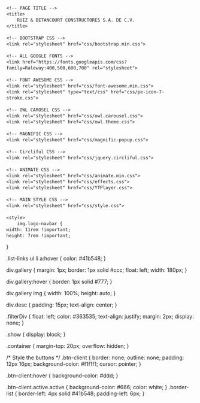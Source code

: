 <!DOCTYPE html>
<html lang="en">

<head>
    <!-- META -->
    <meta charset="utf-8">
    <meta http-equiv="X-UA-Compatible" content="IE=edge">
    <meta name="viewport" content="width=device-width, initial-scale=1">

    <!-- PAGE TITLE -->
    <title>
        RUIZ & BETANCOURT CONSTRUCTORES S.A. DE C.V.
    </title>

    <!-- BOOTSTRAP CSS -->
    <link rel="stylesheet" href="css/bootstrap.min.css">

    <!-- ALL GOOGLE FONTS -->
    <link href="https://fonts.googleapis.com/css?family=Raleway:400,500,600,700" rel="stylesheet">

    <!-- FONT AWESOME CSS -->
    <link rel="stylesheet" href="css/font-awesome.min.css">
    <link rel="stylesheet" type="text/css" href="css/pe-icon-7-stroke.css">

    <!-- OWL CAROSEL CSS -->
    <link rel="stylesheet" href="css/owl.carousel.css">
    <link rel="stylesheet" href="css/owl.theme.css">

    <!-- MAGNIFIC CSS -->
    <link rel="stylesheet" href="css/magnific-popup.css">

    <!-- Circliful CSS -->
    <link rel="stylesheet" href="css/jquery.circliful.css">

    <!-- ANIMATE CSS -->
    <link rel="stylesheet" href="css/animate.min.css">
    <link rel="stylesheet" href="css/effects.css">
    <link rel="stylesheet" href="css/YTPlayer.css">

    <!-- MAIN STYLE CSS -->
    <link rel="stylesheet" href="css/style.css">

    <style>
        img.logo-navbar {
	width: 11rem !important;
	height: 7rem !important;
}

.list-links ul li a:hover {
	color: #41b548;
}

div.gallery {
	margin: 1px;
	border: 1px solid #ccc;
	float: left;
	width: 180px;
}

div.gallery:hover {
	border: 1px solid #777;
}

div.gallery img {
	width: 100%;
	height: auto;
}

div.desc {
	padding: 15px;
	text-align: center;
}

.filterDiv {
	float: left;
	color: #363535;
	text-align: justify;
	margin: 2px;
	display: none;
}

.show {
	display: block;
}

.container {
	margin-top: 20px;
	overflow: hidden;
}

/* Style the buttons */
.btn-client {
	border: none;
	outline: none;
	padding: 12px 16px;
	background-color: #f1f1f1;
	cursor: pointer;
}

.btn-client:hover {
	background-color: #ddd;
}

.btn-client.active.active {
	background-color: #666;
	color: white;
}
.border-list {
  border-left: 4px solid #41b548;
  padding-left: 6px;
}
</style>
    <!-- HTML5 shim and Respond.js IE8 support of HTML5 elements and media queries -->
    <!-- WARNING: Respond.js doesn't work if you view the page via file:// -->
    <!--[if lt IE 9]>
    		  <script src="https://oss.maxcdn.com/html5shiv/3.7.2/html5shiv.min.js"></script>
    		  <script src="https://oss.maxcdn.com/respond/1.4.2/respond.min.js"></script>
        <![endif]-->
    <style>

    </style>
</head>

<body>

    <!-- START PRELOADER -->
    <div class="preloader">
        <div class="status">
            <div class="status-mes"></div>
        </div>
    </div>
    <!--  END PRELOADER -->

    <!-- START HOMEPAGE  -->
    <header id="home" class="home-area">
        <div class="header-top-area">
            <nav class="navbar navbar-expand-lg navbar-dark bg-dark static-top">
                <div class="container">
                    <div class="row">
                        <!-- <div class=".col-xs-6 col-md-2 col-ms-1"> -->
                        <div class="col-md-3 col-sm-12">
                            <!-- START LOGO -->
                            <!-- <a href="index.html">
                                <img class="logo-navbar" src="images/logos/empresa2.png" alt="Ruiz&Betancourt">
                            </a> -->
                            <div class="logo">
                                <a href="index.html"><span>R&</span>BCO</a>
                            </div>
                            <!-- END LOGO -->
                        </div>
                        <div class="col-md-9 col-sm-12">
                            <!-- START MENU   -->
                            <div class="mainmenu">
                                <div class="navbar navbar-nobg">
                                    <div class="navbar-header">
                                        <button type="button" class="navbar-toggle" data-toggle="collapse" data-target=".navbar-collapse">
                                            <span class="sr-only">Toggle navigation</span>
                                            <span class="icon-bar"></span>
                                            <span class="icon-bar"></span>
                                            <span class="icon-bar"></span>
                                        </button>
                                    </div>
                                    <div class="navbar-collapse collapse">
                                        <ul class="nav navbar-nav navbar-right">
                                            <li class="active"><a class="smoth-scroll" href="#home">Inicio <div class="ripple-wrapper"></div></a>
                                            </li>
                                            <li><a class="smoth-scroll" href="#about">Historia</a>
                                            </li>
                                            <li><a class="smoth-scroll" href="#skills">Normativas</a>
                                            </li>
                                            <li><a class="smoth-scroll" href="#resume">Instituciones</a>
                                            </li>
                                            <li><a class="smoth-scroll" href="#service">Servicios</a>
                                            </li>
                                            <li><a class="smoth-scroll" href="#work">Proyectos</a>
                                            </li>
                                            <li><a class="smoth-scroll" href="#blog">Clientes</a>
                                            </li>
                                            <li><a class="smoth-scroll" href="#contact">Contactanos</a>
                                            </li>
                                        </ul>
                                    </div>
                                </div>
                            </div>
                            <!-- END MENU   -->
                        </div>
                    </div>
                    <!--end row-->
                </div>
            </nav>
            <!--end container-->
        </div>
        <div class="home-image-area" data-stellar-background-ratio="0.6">
            <div class="bg-overlay"></div>
            <div class="display-table">
                <div class="display-table-cell">
                    <div class="container">
                        <div class="row">
                            <div class="col-md-12 col-xs-12">
                                <div class="header-text text-center">
                                    <h2 style="color:antiquewhite; font-size: 4vw; ">RUIZ & BETANCOURT CONSTRUCTORES
                                        S.A.
                                        DE C.V.</h2>
                                    <p>SOLUCIONES INTEGRALES A SUS PROYECTOS.</p>
                                    <div class="social-links header-links">
                                        <ul>
                                            <li><a href=""><i class="fa fa-facebook"></i></a></li>
                                            <li><a href=""><i class="fa fa-instagram"></i></a></li>
                                            <li><a href=""><i class="fa fa-google"></i></a></li>
                                            <li><a href=""><i class="fa fa-whatsapp"></i></a></li>
                                        </ul>
                                    </div>
                                    <a class="btn btn-custom smoth-scroll" href="#contact">Contactanos</a>
                                </div>
                            </div>
                        </div>
                        <!--end row-->
                    </div>
                    <!--end container-->
                </div>
            </div>
        </div>
    </header>
    <!--  END HOMEPAGE -->


    <!-- START ABOUT -->
    <section id="about" class="section">
        <div class="container">
            <div class="row">
                <div class="col-sm-12">
                    <div class="section-title-1">
                        <h2 class="text-center">ACERCA DE NOSOTROS</h2>
                        <div class="title-border"></div>
                    </div>
                </div>
            </div><!-- End row -->

            <div class="row">
                <div class="col-md-8 col-sm-6 col-xs-12">
                    <div ALIGN="justify" class=" introduce">
                        <h2 class="title">Nuestra historia</h2>

                        <p>Somos RUIZ & BETANCOURT CONSTRUCTORES S.A. DE C.V. , Una empresa multi-operaciones, dedicada
                            a la integración de soluciones de ingeniería en las áreas eléctrica, mecánica y obras
                            civiles.</p>

                        <p>Fundada en la ciudad de San Pedro Sula en el año 2010, como una empresa de soluciones
                            integrales a las necesidades del mercado, destacando desde sus inicios en calidad y
                            servicio de sistemas electromecánicos, energía renovables, obras arquitectónicas y civiles,
                            industriales, comerciales, residenciales y otros.
                        </p>

                        <p>En R&BCO, disfrutamos de lo que hacemos, día a día nuestro equipo de trabajo entrega sus
                            competencias en cada uno de los proyectos, con los mas altos estándares de seguridad
                            ocupacional, regidos bajo nuestra filosofía empresarial “ecológicamente amigables” y la
                            integración de la “Agenda 2030 para el Desarrollo Sostenible”.
                        </p>
                    </div>
                    <div class="presonal-inform list-links">
                        <p><b>Segmento de mercado</b></p>
                        <div class="row"></div>
                        <ul>
                            <li style="margin-bottom: 5px;" data-toggle="modal" data-target="#GestionER"><a href="#about">1.
                                    Gestión de proyectos de Energía
                                    Renovable.</a></li>
                            <li style="margin-bottom: 5px;" data-toggle="modal" data-target="#Industry"><a href="#about">2.
                                    Industria.</a></li>
                            <li style="margin-bottom: 5px;" data-toggle="modal" data-target="#Business"><a href="#about">3.
                                    Comercio.</a></li>
                            <li style="margin-bottom: 5px;" data-toggle="modal" data-target="#Residence"><a href="#about">4.
                                    Residencia</a></li>
                        </ul>
                    </div>
                </div>
                <br>
                <br>
                <br>
                <div class="col-md-4 col-sm-6 col-xs-12">
                    <!-- <div class="about-img"> -->
                    <img src="images/frontend.jpg" class="img-responsive img-thumbnail" alt="About-us" title="Integramos soluciones de ingeniería en las áreas eléctrica, mecánica y obras civiles">
                    <!-- </div> -->
                    <br>
                    <br>
                    <img src="images/ods2.png" class="img-responsive img-thumbnail" alt="ODS" title="Agenda 2030 para el Desarrollo Sostenible">
                </div>
            </div>
            <!--end row-->

        </div>

        <!--end container-->
    </section>
    <!--  END ABOUT-->


    <!-- START SKILL -->
    <section id="skills" class="section bg-dark">
        <div class="container">

            <!-- Skills -->
            <div class="row text-center">
                <div class="col-sm-6">
                    <div class="section-title">
                        <h3>Mision</h3>
                        <div class="title-border" style="margin-bottom: 10px;">
                        </div>
                    </div>
                    <div class="single-service">
                        <p> Realizar de manera sostenible con el medio ambiente, multi-operaciones de ingeniería,
                            integrando tecnología de punta en el desarrollo de nuestros proyectos, creando alianzas de
                            mutuo beneficio con nuestros asociados, para el desarrollo y fortalecimiento de nuestros
                            colaboradores, clientes, y comunidades.
                        </p>
                    </div>
                </div>
                <div class="col-sm-6">
                    <div class="section-title title-white">
                        <h3>Vision</h3>
                        <div class="title-border" style="margin-bottom: 10px;"> </div>
                    </div>
                    <div class="single-service">
                        <p>Ser la empresa puntera en ingeniería de la construcción de obras civiles, electromecánicas y
                            energías renovables, altamente reconocida a nivel nacional e internacional por su
                            compromiso, capacidad, calidad y respaldo, dejando una huella positiva en nuestro entorno.
                        </p>
                    </div>
                </div>
            </div><!-- end row -->
        </div> <!-- end container -->
    </section>
    <!--  end Skill -->

    <!-- START RESUME -->
    <section class="resume" id="resume">
        <div class="container resume-area">
            <div class="row">
                <div class="col-md-12 col-xs-12">
                    <div class="section-title-1">
                        <h2 class="text-center">INSTITUCIONES A LAS QUE PERTENECEMOS</h2>
                        <div class="title-border"></div>
                    </div>
                </div>
            </div>

            <div class="container">
                <!-- Right Services -->
                <div class="row">
                    <div class="col-sm-3">
                        <div class="text-center">
                            <img src="images/colegios/cimeqh2.jpg" class="img-thumbnail" alt="CIMEQH">
                            <h4>Colegio de Ingenieros Mecánicos, Eléctricos y Químicos de Honduras</h4>
                        </div>
                    </div>
                    <!-- Left Services -->
                    <div class="col-sm-3">
                        <div class="text-center">
                            <img src="images/colegios/CICH.png" class="img-thumbnail" alt="CICH">
                            <h4>Colegio de Ingenieros Civiles de Honduras</h4>
                            <p></p>
                        </div>
                    </div>

                    <!-- Right Services -->
                    <div class="col-sm-3">
                        <div class="text-center">
                            <img src="images/colegios/CAH2.jpg" class="img-thumbnail" alt="CAH">
                            <h4>Colegio de Arquitectos de Honduras</h4>
                            <p></p>
                        </div>
                    </div>
                    <div class="col-sm-3">
                        <div class="text-center">
                            <img src="images/colegios/CCIC.jpg" class="img-thumbnail" alt="CCIC">
                            <h4>Cámara de Comercio e Industrias de Cortés</h4>
                            <p></p>
                        </div>
                    </div>
                </div>
                <br>
                <div class="row">
                    <div class="col-sm-4">
                        <div class="text-center">
                            <img src="images/colegios/IEEE2.png" class="img-thumbnail" alt="Ieee">
                            <h4>Institute of Electrical and Electronics Engineers</h4>
                        </div>
                    </div>
                    <div class="col-sm-4">
                        <div class="text-center">
                            <img src="images/colegios/OMCAE.jpg" class="img-thumbnail" alt="OMCAE">
                            <h4>Oficina Normativa de Contratación y Adquisiciones del Estado de Honduras</h4>
                        </div>
                    </div>
                    <div class="col-sm-4">
                        <div class="text-center">
                            <img src="images/colegios/SIECA2.jpg" class="img-thumbnail" alt="SIECA">
                            <h4>Sistema de Integración Económica para Centroamérica</h4>
                        </div>
                    </div>
                </div>

            </div>
        </div>
        <!--end container-->
    </section>
    <!-- END RESUME -->

    <!-- START SERVICES  -->
    <section id="service" class="section bg-dark">
        <div class="container">
            <div class="row">
                <div class="col-sm-12">
                    <div class="section-title">
                        <h3>NUESTROS SERVICIOS</h3>
                        <div class="title-border"></div>
                    </div>
                </div>
            </div>
            <!--end row-->
            <div class="row">
                <!-- START SINGLE SERVICE DESIGN AREA -->
                <div class="col-md-4 col-sm-6">
                    <div class="single-service">
                        <p><span class="fa fa-bolt service-icon"></span></p>
                        <h2 class="text-uppercase">eléctrico</h2>
                        <p style="text-align:justify;">Se proporciona un servicio integral para el
                            desarrollo de
                            iniciativas industriales y de infraestructura. Ingeniería Eléctrica Conceptual, Básica y de
                            detalles.
                            <a data-toggle="modal" data-target="#electicalModal" style="color:#41b548">
                                Leer mas..
                            </a>
                    </div>
                </div>
                <div class="col-md-4 col-sm-6">
                    <div class="single-service">
                        <p><span class="fa fa-cogs service-icon"></span></p>
                        <h2 class="text-uppercase">Mecánicos</h2>
                        <p style="text-align:justify;"> Estamos comprometidos con el desarrollo sostenible de diversos
                            proyectos de
                            electromecanica, sistemas neumáticos y de vapor, que proporcionen un mejor estándar de vida
                            al usuario.
                            <a data-toggle="modal" data-target="#mecanicModal" style="color:#41b548">
                                Leer mas..
                            </a></p>
                    </div>
                </div>

                <div class="col-md-4 col-sm-6">
                    <div class="single-service">
                        <p><span class="fa fa-university service-icon"></span></p>
                        <h2 class="text-uppercase">Obras civiles y arquitectura</h2>
                        <p style="text-align:justify;">Nuestros profesionales están capacitados para realizar un
                            trabajo de alto nivel de calidad,
                            realizando obras de un modo eficiente y seguro para nuestro personal y las instalaciones de
                            nuestros clientes.
                            <a data-toggle="modal" data-target="#buildModal" style="color:#41b548">
                                Leer mas..
                            </a></p>
                    </div>
                </div>
            </div>
            <!--end row-->
        </div>
        <!--end container-->
    </section>
    <!--  END SERVICES -->


    <!-- START Portfolios -->
    <section id="work" class="section">
        <div class="container">
            <div class="row">
                <div class="col-md-12 col-xs-12">
                    <div class="section-title-1">
                        <h2 class="text-center">PORTAFOLIO</h2>
                        <div class="title-border"></div>
                    </div>
                </div>
            </div>
            <!--end row-->
            <div class="row">
                <div class="col-xs-12">
                    <div class="lrs-divider-3"></div>
                    <ul class="list-unstyled list-inline lrs-list-protfolio" id="filter">
                        <li class="active fil-cat" data-rel="all">Todos</li>
                        <li class="fil-cat" data-rel="electrical">Eléctrico</li>
                        <li class="fil-cat" data-rel="mecanic">Mecánica</li>
                        <li class="fil-cat" data-rel="build">Obras civiles</li>
                    </ul>
                </div>
                <div class="col-md-12 col-xs-12">
                    <div class="lrs-projects">
                        <div class="lrs-project scale-anm electrical all" data-toggle="modal" data-target="#TAHSA"
                            onclick="filterSelection('electrical_tahsa')">
                            <div class="lrs-project-image">
                                <img src="images/port/1.jpg" class="img-responsive" alt="Resume / CV" />
                                <div class="lrs-project-content">
                                    <h6 class="lrs-project-title"> Sistema eléctrico, Obras civiles y Mecanica</h6>
                                    <p class="lrs-project-client"><b>TAHSA</b></p>
                                </div>
                            </div>
                        </div>
                        <div class="lrs-project scale-anm mecanic all" data-toggle="modal" data-target="#BANRURAL">
                            <div class="lrs-project-image">
                                <img src="images/port/2.jpg" class="img-responsive" alt="Resume / CV" />
                                <div class="lrs-project-content">
                                    <h6 class="lrs-project-title">Diseño y construcción del sistema eléctrico, alarma y
                                        datos</h6>
                                    <p class="lrs-project-client"><b>BANRURAL</b></p>
                                </div>
                            </div>
                        </div>
                        <div class="lrs-project scale-anm  all" data-toggle="modal" data-target="#CIGRAH">
                            <div class="lrs-project-image">
                                <img src="images/port/2.jpg" class="img-responsive" alt="Resume / CV" />
                                <div class="lrs-project-content">
                                    <h6 class="lrs-project-title">Diseño y construcción de: obra civil, estructuras
                                        metálicas, sistema eléctrico, sistema de vigilancia, etc.</h6>
                                    <p class="lrs-project-client"><b>CIGRAH / MERCON</b></p>
                                </div>
                            </div>
                        </div>
                        <div class="lrs-project scale-anm build all" data-toggle="modal" data-target="#PLYCEM">
                            <div class="lrs-project-image">
                                <img src="images/port/2.jpg" class="img-responsive" alt="Resume / CV" />
                                <div class="lrs-project-content">
                                    <h6 class="lrs-project-title">Mantenimiento e instalacion de sistemas electricos</h6>
                                    <p class="lrs-project-client"><b>PLYCEM CONSTRUSISTEMAS HONDURAS</b></p>
                                </div>
                            </div>
                        </div>
                        <div class="lrs-project scale-anm mecanic all" data-toggle="modal" data-target="#PETROLEOSHN">
                            <div class="lrs-project-image">
                                <img src="images/port/2.jpg" class="img-responsive" alt="Resume / CV" />
                                <div class="lrs-project-content">
                                    <h6 class="lrs-project-title"> Diseño y construcción de nuevo sistema eléctrico de
                                        estación de servicio</h6>
                                    <p class="lrs-project-client"><b>PETROLEOS AMERICANOS DE HONDURAS</b></p>
                                </div>
                            </div>
                        </div>

                        <div class="lrs-project scale-anm web wordpress all" data-toggle="modal" data-target="#ITALIAN">
                            <div class="lrs-project-image">
                                <img src="images/port/2.jpg" class="img-responsive" alt="Resume / CV" />
                                <div class="lrs-project-content">
                                    <h6 class="lrs-project-title">Diseño y construcción de controles automatizados para
                                        sistema eléctrico de represa hidroeléctrica, etc</h6>
                                    <p class="lrs-project-client"><b>ITALIAN INDUSTRIAL AGENCY</b></p>
                                </div>
                            </div>
                        </div>

                        <div class="lrs-project scale-anm web html all" data-toggle="modal" data-target="#DINANT">
                            <div class="lrs-project-image">
                                <img src="images/port/2.jpg" class="img-responsive" alt="Resume / CV" />
                                <div class="lrs-project-content">
                                    <h6 class="lrs-project-title">Diseño y construcción de sistemas electricos y obras
                                        civilesx</h6>
                                    <p class="lrs-project-client"><b>CORPORACION DINANT</b></p>
                                </div>
                            </div>
                        </div>

                        <div class="lrs-project scale-anm web wordpress all" data-toggle="modal" data-target="#LINDAMAR">
                            <div class="lrs-project-image">
                                <img src="images/port/2.jpg" class="img-responsive" alt="Resume / CV" />
                                <div class="lrs-project-content">
                                    <h6 class="lrs-project-title">diseño primario de alimentación, sistema de
                                        iluminación, tomacorrientes.</h6>
                                    <p class="lrs-project-client"><b>LINDAMAR</b></p>
                                </div>
                            </div>
                        </div>
                    </div>
                </div>
            </div>
            <!--end row-->
        </div>
        <!--end container-->
    </section>
    <!--  END Portfolios -->


    <!-- START Clients -->
    <section id="Clients" class="section bg-dark">
        <div class="container">
            <div class="row">
                <div class="col-sm-12">
                    <div class="section-title">
                        <h2 class="text-uppercase" style="color:white">Referencias</h2>
                        <div class="title-border"></div>
                    </div>
                </div>
            </div>
            <!--end row-->
            <div class="row">
                <div class="col-md-8 col-md-offset-2">
                    <div class="testimonial-list">
                        <div class="single-testimonial text-center">
                            <img class="user-block" src="images/logos/cliente.jpg">
                            <p>Ruiz&Betancourt Constructores S.A. DE C.V. es una empresa con un alto servicio de
                                calidad de ingeniería.</p>
                            <h2>Cliente 1</h2>
                            <h3>Gerente general Dinant</h3>
                            <img src="images/logos/banrural.png" alt="" class="client-img">
                        </div>

                        <div class="single-testimonial text-center">
                            <img class="user-block" src="images/logos/cliente.png">
                            <p> Ruiz&Betancourt Constructores S.A. DE C.V. son una empresa de primera categoría.
                                ¡Cuidadoso, gran ética de trabajo, lo
                                contrataría nuevamente en un abrir y cerrar de ojos! El trabajo estaba limpio. Muy útil
                                y dispuesto a dar consejos sobre nuestros proyectos.</p>
                            <h2>Cliente 2</h2>
                            <h3>Cargo</h3>
                            <img src="images/logos/dinant.png" alt="" class="client-img">
                        </div>

                        <div class="single-testimonial text-center">
                            <img class="user-block" src="images/logos/cliente.png">
                            <p>Ruiz&Betancourt Constructores S.A. DE C.V. se aseguró de que estuviéramos felices en
                                cada paso del camino y que el trabajo siempre fuera puntual. </p>
                            <h2>Cliente 3</h2>
                            <h3>Cargo</h3>
                            <img src="images/logos/tabacalera.png" alt="" class="client-img">
                        </div>
                    </div>
                </div>
            </div>
            <!--end row-->
        </div>
        <!--end container-->
    </section>
    <!--  END Clients -->

    <!-- START blog page -->
    <section id="blog" class="blog-area section">
        <div class="container area">
            <div class="row">
                <div class="col-sm-12">
                    <div class="section-title-1 text-center">
                        <h2 class="hadding no-margin">NUESTRO EQUIPO</h2>
                        <div class="title-border"></div>
                    </div>
                </div>
            </div>
            <!--end row-->
            <div class="row">
                <div class="col-md-4 col-sm-6 colblog">
                    <div class="blog-containes">
                        <div class="blog-items">
                            <div class="blog-item">
                                <div class="blog-img">
                                    <img src="images/team/jorge.jpg" alt="">
                                </div>
                                <div class="line"></div>
                                <div class="blog-content">
                                    <h2 class="no-margin">Ing. Jorge Francisco Betancourt</h2>
                                    <div class="meta-box">
                                        <ul>
                                            <li>Ing. Eléctrico</li>
                                            <li><span>Gerente general</span></li>
                                        </ul>
                                    </div>
                                    <p class="no-margin">
                                        Con mas de <b style="color:green">10 años</b> de experiencia en el área, es un
                                        ciudadano con una conducta intachable. Ha demostrado ser un
                                        gran trabajador, comprometido, responsable y fiel cumplidor de sus tareas.
                                        Tiene certificado en:.....
                                    </p>
                                    <p class="no-margin"><b>"A quien escuches determinará en quién te conviertas"</b></p>
                                </div>
                            </div>
                        </div>
                    </div>
                </div>
                <div class="col-md-4 col-sm-6 colblog">
                    <div class="blog-containes">
                        <div class="blog-items">
                            <div class="blog-item">
                                <div class="blog-content">
                                    <h2 class="no-margin">Ing. Jorge Francisco Betancourt</h2>
                                    <div class="meta-box">
                                        <ul>
                                            <li>Ing. Eléctrico</li>
                                            <li><span>Gerente general</span></li>
                                        </ul>
                                    </div>
                                    <p class="no-margin">
                                        Con mas de <b style="color:green">10 años</b> de experiencia en el área, es un
                                        ciudadano con una conducta intachable. Ha demostrado ser un
                                        gran trabajador, comprometido, responsable y fiel cumplidor de sus tareas.
                                        Durante estos años se ha desempeñado como: xxxxx, encargado de xxxxx.
                                    </p>
                                </div>

                                <div class="blog-img">
                                    <img src="images/blog/img-2.jpg" alt="">
                                </div>
                                <div class="line"></div>
                            </div>
                        </div>
                    </div>
                </div>
                <div class="col-md-4 col-sm-6 colblog">
                    <div class="blog-containes">
                        <div class="blog-items">
                            <div class="blog-item">
                                <div class="blog-img">
                                    <img src="images/blog/img-3.jpg" alt="">
                                </div>
                                <div class="line"></div>
                                <div class="blog-content">
                                    <h2 class="no-margin">Ing. Jorge Francisco Betancourt</h2>
                                    <div class="meta-box">
                                        <ul>
                                            <li>Ing. Eléctrico</li>
                                            <li><span>Gerente general</span></li>
                                        </ul>
                                    </div>
                                    <p class="no-margin">
                                        Con mas de <b style="color:green">10 años</b> de experiencia en el área, es un
                                        ciudadano con una conducta intachable. Ha demostrado ser un
                                        gran trabajador, comprometido, responsable y fiel cumplidor de sus tareas.
                                        Tiene certificado en:.....
                                    </p>
                                    <p class="no-margin"><b>"A quien escuches determinará en quién te conviertas"</b></p>
                                </div>
                            </div>
                        </div>
                    </div>
                </div>
            </div>
            <!--end row-->
        </div>
        <!--end container-->
    </section>
    <!-- END blog page -->

    <!-- START contect -->
    <section id="contact" class="section bg-dark">
        <div class="container area">
            <div class="row">
                <div class="col-md-12">
                    <div class="section-title">
                        <h2 style="color:white">CONTACTANOS</h2>
                        <div class="title-border"></div>
                    </div>
                </div>
            </div>
            <div class="row">
                <div class="col-md-12 col-xs-12">
                    <!-- START contect -->
                    <div class="contact-form">
                        <form id="contact-form" method="">
                            <div class="row">
                                <div class="form-group col-md-4">
                                    <input type="text" name="name" class="form-control" id="first-name" placeholder="Nombre"
                                        required="required">
                                </div>
                                <div class="form-group col-md-4">
                                    <input type="email" name="email" class="form-control" id="email" placeholder="Correo electronico"
                                        required="required">
                                </div>
                                <div class="form-group col-md-4">
                                    <input type="text" name="name" class="form-control" id="contect" placeholder="Telefono"
                                        required="required">
                                </div>

                                <div class="form-group col-md-12">
                                    <textarea rows="6" name="message" class="form-control" id="description" placeholder="Tu mensaje"
                                        required="required"></textarea>
                                </div>
                                <div class="form-group col-md-12 text-center">
                                    <div class="actions">
                                        <input type="submit" value="Enviar " name="submit" id="submitButton" class="btn btn-custom"
                                            title="Submit Your Message!">
                                    </div>
                                </div>
                            </div>
                        </form>
                    </div>
                </div>
            </div>
            <!--end container-->
        </div>
        <!--end container-->
    </section>
    <!--  END contect-->
    <!-- Modal section -->
    <!-- Modal -->
    <div class="modal fade" id="electicalModal" tabindex="-1" role="dialog" aria-labelledby="exampleModalLabel"
        aria-hidden="true">
        <div class="modal-dialog modal-dialog-scrollable modal-dialog-centered" role="document">
            <div class="modal-content">
                <div class="modal-header">
                    <h5 class="modal-title" id="exampleModalLabel">ÁREA ELÉCTRICA</h5>
                    <button type="button" class="close" data-dismiss="modal" aria-label="Close">
                        <span aria-hidden="true">&times;</span>
                    </button>
                </div>
                <div class="modal-body">
                    <div class="container-fluid">
                        <div class="row text-center">
                            <div class="text-center col-md-12 ">
                                <img src="images/electrica.jpg" class="rounded mx-auto d-block" alt="servicios electricos">
                            </div>

                        </div>
                        <div class="row">
                            <br>
                            <ul>
                                <li>1.Diseño, construcción y supervisión. </li>
                                <li>2.Estudios e integración de soluciones para eficiencia y ahorro energético.</li>
                                <li>3.Gestión de proyectos de Energía Renovable.</li>
                                <li>4.Sistemas integrados en media y alta tensión aéreo y subterráneo.</li>
                                <li>5.Sistemas de control y automatización</li>
                                <li>6.Sistemas datos, cámaras de seguridad, accesos integrados y Data Center.</li>
                                <li>7.Sistema de fuerza, subestaciones eléctricas, alimentadores, cuartos
                                    eléctricos, etc.</li>
                                <li>8.Sistemas de iluminación, tomacorrientes, AA.</li>
                            </ul>
                        </div>
                    </div>
                </div>
                <div class="modal-footer">
                    <button type="button" class="btn btn-secondary" data-dismiss="modal">Cerrar</button>
                </div>
            </div>
        </div>
    </div>
    <!-- Mecanic section -->
    <div class="modal fade" id="mecanicModal" tabindex="-1" role="dialog" aria-labelledby="exampleModalLabel"
        aria-hidden="true">
        <div class="modal-dialog" role="document">
            <div class="modal-content">
                <div class="modal-header">
                    <h5 class="modal-title" id="exampleModalLabel">ÁREA MECÁNICA</h5>
                    <button type="button" class="close" data-dismiss="modal" aria-label="Close">
                        <span aria-hidden="true">&times;</span>
                    </button>
                </div>
                <div class="modal-body">
                    <div class="container-fluid">
                        <div class="row">
                            <div class="col-md-12 text-center">
                                <img src="images/mecanic.jpg" alt="servicios Mecanicos">
                            </div>
                        </div>
                        <br>
                        <div class="row">
                            <ul>
                                <li>1. Diseño, construcción y supervisión.</li>
                                <li>2. Estudios e integración de soluciones para eficiencia y ahorro energético.</li>
                                <li>3. Sistemas de Heat Ventilation & Air Condition (HVAC).</li>
                                <li>4. Sistemas neumáticos y de vapor. </li>
                                <li>5. Sistemas de agua de procesos, fría o caliente.</li>
                                <li>6. Pintura industrial para maquinarias, tanques y estructuras elevadas.</li>
                            </ul>
                        </div>
                    </div>
                </div>
                <div class="modal-footer">
                    <button type="button" class="btn btn-secondary" data-dismiss="modal">Cerrar</button>
                </div>
            </div>
        </div>
    </div>
    <!-- Building Section -->
    <div class="modal fade" id="buildModal" tabindex="-1" role="dialog" aria-labelledby="exampleModalLabel" aria-hidden="true">
        <div class="modal-dialog" role="document">
            <div class="modal-content">
                <div class="modal-header">
                    <h5 class="modal-title" id="exampleModalLabel">ÁREA DE OBRAS CIVILES</h5>
                    <button type="button" class="close" data-dismiss="modal" aria-label="Close">
                        <span aria-hidden="true">&times;</span>
                    </button>
                </div>
                <div class="modal-body">
                    <div class="container-fluid">
                        <div class="row">
                            <div class="col-md-12 text-center">
                                <img src="images/civil.jpeg" alt="servicios civil">
                            </div>
                        </div>
                        <br>
                        <div class="row">
                            <ul>
                                <li>1. Diseño, construcción y supervisión.</li>
                                <li>2. Estructuras metálicas y techos estructurales.</li>
                                <li>3. Construcción de obra gris.</li>
                                <li>4. Terracería</li>
                                <li>5. Sistemas hidro-sanitarios.</li>
                                <li>6. Tabla yeso interior y exterior.</li>
                                <li>7. Pintura arquitectónica e industrial.</li>
                            </ul>
                        </div>
                    </div>
                </div>
                <div class="modal-footer">
                    <button type="button" class="btn btn-secondary" data-dismiss="modal">Cerrar</button>
                </div>
            </div>
        </div>
    </div>
    <!-- Ende modal section -->

    <!-- Clients Section -->
    <!-- TASHA -->
    <div class="modal fade bd-example-modal-lg" id="TAHSA" tabindex="-1" role="dialog" aria-labelledby="exampleModalLabel"
        aria-hidden="true">
        <div class="modal-dialog " role="document">
            <div class="modal-content">
                <div class="modal-header">
                    <h5 class="modal-title" id="exampleModalLabel">TRABAJOS REALIZADOS EN TABACALERA HONDUREÑA S.A. DE
                        C.V.</h5>
                    <button type="button" class="close" data-dismiss="modal" aria-label="Close">
                        <span aria-hidden="true">&times;</span>
                    </button>
                </div>
                <div class="modal-body">
                    <div class="container-fluid">
                        <div class="row">
                            <!-- <div class="col-md-12 text-center" style="padding: 0px;">
                                <img src="images/8.jpg" alt="servicios civil" width="400" height="400">
                            </div>
                            <br> -->
                            <div class="col-md-12">
                                <div class="row">
                                    <div class="text-center" id="myBtnContainer">
                                        <!-- <br> -->
                                        <!-- <button class="col-md-3 btn-client active" onclick="filterSelection('all_tahsa')">Ver
                                            Todos</button> -->

                                        <button class="col-md-4 btn-client" onclick="filterSelection('electrical_tahsa')"><span
                                                class="fa fa-bolt"></span> Eléctricos</button>
                                        <button class="col-md-4 btn-client" onclick="filterSelection('mecanic_tahsa')"><span
                                                class="fa fa-cogs"></span> Mecánicos</button>
                                        <button class="col-md-4 btn-client" onclick="filterSelection('build_tahsa')"><span
                                                class="fa fa-university"></span> Obras
                                            civiles</button>
                                    </div><br><br>
                                    <div class="row filterDiv electrical_tahsa all_tahsa">
                                        <br>
                                        <ul>
                                            <li class="border-list">
                                                <strong>Instalación de nuevo chiller para sistema de torre de
                                                    enfriamiento a unidades manejadoras de agua fría, S.P.S, Cortes.</strong>
                                                Diseño y construcción del sistema eléctrico.
                                            </li>
                                            <br>
                                            <li class="border-list">
                                                <strong>Diseños de mejora de sistemas de iluminación para diferentes
                                                    sites, S.P.S, Cortes.</strong>
                                                Diseños de sistema eléctrico.
                                            </li>

                                        </ul>
                                    </div>
                                    <div class="filterDiv mecanic_tahsa all_tahsa"><br>
                                        <ul>
                                            <li class="border-list">
                                                <strong>Instalación de puerta automatizada de acceso rápido en bodega
                                                    de
                                                    materiales
                                                    de secundario, S.P.S, Cortes.</strong>
                                                Suministro de puerta certificada de NERGECO, diseño y construccion del
                                                sistema mecanico y electrico.
                                            </li>

                                        </ul>
                                    </div>
                                    <div class="filterDiv build_tahsa all_tahsa"><br>
                                        <ul>
                                            <li class="border-list">
                                                <strong>Diseño y construcción de muro frontal de protección, S.P.S
                                                    Cortes.</strong>
                                                Diseño y construccion de la obra civil.
                                            </li>
                                            <br>
                                            <li class="border-list">
                                                <strong>Diseño y construcción de nuevas áreas de parqueo vehicular en
                                                    sector
                                                    sur
                                                    del plantel, S.P.S, Cortes.</strong>
                                                Diseño y construccion de la obra civil.
                                            </li>
                                            <br>
                                            <li class="border-list">
                                                <strong>Reingenieria y restauracion de areas de parqueos, oficinas y
                                                    diferentes
                                                    sites, S.P.S, Cortes.</strong>
                                                Desmontaje completo, diseño y construccion de la obra civil.
                                            </li>
                                        </ul>
                                    </div>
                                </div>
                            </div>
                        </div>
                        <br>
                    </div>
                </div>
                <div class="modal-footer">
                    <button type="button" class="btn btn-secondary" data-dismiss="modal">Cerrar</button>
                </div>
            </div>
        </div>
    </div>
    <!-- BANRURAL -->
    <div class="modal fade" id="BANRURAL" tabindex="-1" role="dialog" aria-labelledby="exampleModalLabel" aria-hidden="true">
        <div class="modal-dialog" role="document">
            <div class="modal-content">
                <div class="modal-header">
                    <h5 class="modal-title" id="exampleModalLabel">BANCO DE DESARROLLO RURAL HONDURAS, S.A.</h5>
                    <button type="button" class="close" data-dismiss="modal" aria-label="Close">
                        <span aria-hidden="true">&times;</span>
                    </button>
                </div>
                <div class="modal-body">
                    <div class="container-fluid">
                        <div class="row">
                            <!-- <div class="col-md-12 text-center">
                                <img src="images/civil.jpeg" alt="servicios civil">
                            </div> -->
                            <div class="col-md-12">
                                <div class="row">
                                    <div class="text-center" id="myBtnContainer_banrural">
                                        <button class="col-md-4 btn-client" onclick="filterSelection('electrical_banrural')"><span
                                                class="fa fa-bolt"></span> Eléctricos</button>
                                        <button class="col-md-4 btn-client" onclick="filterSelection('mecanic_banrural')"><span
                                                class="fa fa-cogs"></span> Eléctricos</button>
                                        <button class="col-md-4 btn-client" onclick="filterSelection('build_banrural')"><span
                                                class="fa fa-university"></span> Obras
                                            civiles</button>
                                    </div><br><br>
                                    <div class="row filterDiv electrical_banrural all_banrural">
                                        <br>
                                        <ul>
                                            <li class="border-list">
                                                <strong>Instalación de nuevo chiller para sistema de torre de
                                                    enfriamiento a unidades manejadoras de agua fría, S.P.S, Cortes.</strong>
                                                Diseño y construcción del sistema eléctrico.
                                            </li>
                                            <br>
                                            <li class="border-list">
                                                <strong>Diseños de mejora de sistemas de iluminación para diferentes
                                                    sites, S.P.S, Cortes.</strong>
                                                Diseños de sistema eléctrico.
                                            </li>

                                        </ul>
                                    </div>
                                    <div class="filterDiv mecanic_banrural all_banrural"><br>
                                        <ul>
                                            <li class="border-list">
                                                <strong>Instalación de puerta automatizada de acceso rápido en bodega
                                                    de
                                                    materiales
                                                    de secundario, S.P.S, Cortes.</strong>
                                                Suministro de puerta certificada de NERGECO, diseño y construccion del
                                                sistema mecanico y electrico.
                                            </li>

                                        </ul>
                                    </div>
                                    <div class="filterDiv build_banrural all_banrural"><br>
                                        <ul>
                                            <li class="border-list">
                                                <strong>Diseño y construcción de muro frontal de protección, S.P.S
                                                    Cortes.</strong>
                                                Diseño y construccion de la obra civil.
                                            </li>
                                            <br>
                                            <li class="border-list">
                                                <strong>Diseño y construcción de nuevas áreas de parqueo vehicular en
                                                    sector
                                                    sur
                                                    del plantel, S.P.S, Cortes.</strong>
                                                Diseño y construccion de la obra civil.
                                            </li>
                                            <br>
                                            <li class="border-list">
                                                <strong>Reingenieria y restauracion de areas de parqueos, oficinas y
                                                    diferentes
                                                    sites, S.P.S, Cortes.</strong>
                                                Desmontaje completo, diseño y construccion de la obra civil.
                                            </li>
                                        </ul>
                                    </div>
                                </div>
                            </div>
                        </div>

                    </div>
                </div>
                <div class="modal-footer">
                    <button type="button" class="btn btn-secondary" data-dismiss="modal">Cerrar</button>
                </div>
            </div>
        </div>
    </div>
    <!-- CIGRAH -->
    <div class="modal fade" id="CIGRAH" tabindex="-1" role="dialog" aria-labelledby="exampleModalLabel" aria-hidden="true">
        <div class="modal-dialog" role="document">
            <div class="modal-content">
                <div class="modal-header">
                    <h5 class="modal-title" id="exampleModalLabel">CIGRAH/MERCON</h5>
                    <button type="button" class="close" data-dismiss="modal" aria-label="Close">
                        <span aria-hidden="true">&times;</span>
                    </button>
                </div>
                <div class="modal-body">
                    <div class="container-fluid">
                        <div class="row">
                            <!-- <div class="col-md-12 text-center">
                                <img src="images/civil.jpeg" alt="servicios civil">
                            </div> -->
                            <div class="col-md-12">
                                <div class="row">
                                    <div class="text-center" id="myBtnContainer_mercon">
                                        <button class="col-md-4 btn-client" onclick="filterSelection('electrical_mercon')"><span
                                                class="fa fa-bolt"></span> Eléctricos</button>
                                        <button class="col-md-4 btn-client" onclick="filterSelection('mecanic_mercon')"><span
                                                class="fa fa-cogs"></span> Eléctricos</button>
                                        <button class="col-md-4 btn-client" onclick="filterSelection('build_mercon')"><span
                                                class="fa fa-university"></span> Obras
                                            civiles</button>
                                    </div><br><br>
                                    <div class="row filterDiv electrical_mercon all_mercon">
                                        <br>
                                        <ul>
                                            <li class="border-list">
                                                <strong>Instalación de nuevo chiller para sistema de torre de
                                                    enfriamiento a unidades manejadoras de agua fría, S.P.S, Cortes.</strong>
                                                Diseño y construcción del sistema eléctrico.
                                            </li>
                                            <br>
                                            <li class="border-list">
                                                <strong>Diseños de mejora de sistemas de iluminación para diferentes
                                                    sites, S.P.S, Cortes.</strong>
                                                Diseños de sistema eléctrico.
                                            </li>

                                        </ul>
                                    </div>
                                    <div class="filterDiv mecanic_mercon all_mercon"><br>
                                        <ul>
                                            <li class="border-list">
                                                <strong>Instalación de puerta automatizada de acceso rápido en bodega
                                                    de
                                                    materiales
                                                    de secundario, S.P.S, Cortes.</strong>
                                                Suministro de puerta certificada de NERGECO, diseño y construccion del
                                                sistema mecanico y electrico.
                                            </li>

                                        </ul>
                                    </div>
                                    <div class="filterDiv build_mercon all_mercon"><br>
                                        <ul>
                                            <li class="border-list">
                                                <strong>Diseño y construcción de muro frontal de protección, S.P.S
                                                    Cortes.</strong>
                                                Diseño y construccion de la obra civil.
                                            </li>
                                            <br>
                                            <li class="border-list">
                                                <strong>Diseño y construcción de nuevas áreas de parqueo vehicular en
                                                    sector
                                                    sur
                                                    del plantel, S.P.S, Cortes.</strong>
                                                Diseño y construccion de la obra civil.
                                            </li>
                                            <br>
                                            <li class="border-list">
                                                <strong>Reingenieria y restauracion de areas de parqueos, oficinas y
                                                    diferentes
                                                    sites, S.P.S, Cortes.</strong>
                                                Desmontaje completo, diseño y construccion de la obra civil.
                                            </li>
                                        </ul>
                                    </div>
                                </div>
                            </div>
                        </div>
                        <br>

                    </div>
                </div>
                <div class="modal-footer">
                    <button type="button" class="btn btn-secondary" data-dismiss="modal">Cerrar</button>
                </div>
            </div>
        </div>
    </div>
    <!-- PLYCEM -->
    <div class="modal fade" id="PLYCEM" tabindex="-1" role="dialog" aria-labelledby="exampleModalLabel" aria-hidden="true">
        <div class="modal-dialog" role="document">
            <div class="modal-content">
                <div class="modal-header">
                    <h5 class="modal-title" id="exampleModalLabel">PLYCEM CONSTRUSISTEMAS HONDURAS</h5>
                    <button type="button" class="close" data-dismiss="modal" aria-label="Close">
                        <span aria-hidden="true">&times;</span>
                    </button>
                </div>
                <div class="modal-body">
                    <div class="container-fluid">
                        <div class="row">
                            <!-- <div class="col-md-12 text-center">
                                <img src="images/civil.jpeg" alt="servicios civil">
                            </div> -->
                            <div class="col-md-12">
                                <div class="row">
                                    <div class="text-center" id="myBtnContainer">
                                        <!-- <br> -->
                                        <!-- <button class="col-md-3 btn-client active" onclick="filterSelection('all_tahsa')">Ver
                                                Todos</button> -->

                                        <button class="col-md-4 btn-client" onclick="filterSelection('electrical_tahsa')"><span
                                                class="fa fa-bolt"></span> Eléctricos</button>
                                        <button class="col-md-4 btn-client" onclick="filterSelection('mecanic_tahsa')"><span
                                                class="fa fa-cogs"></span> Eléctricos</button>
                                        <button class="col-md-4 btn-client" onclick="filterSelection('build_tahsa')"><span
                                                class="fa fa-university"></span> Obras
                                            civiles</button>
                                    </div><br><br>
                                    <div class="row filterDiv electrical_tahsa all_tahsa">
                                        <br>
                                        <ul>
                                            <li class="border-list">
                                                <strong>Instalación de nuevo chiller para sistema de torre de
                                                    enfriamiento a unidades manejadoras de agua fría, S.P.S, Cortes.</strong>
                                                Diseño y construcción del sistema eléctrico.
                                            </li>
                                            <br>
                                            <li class="border-list">
                                                <strong>Diseños de mejora de sistemas de iluminación para diferentes
                                                    sites, S.P.S, Cortes.</strong>
                                                Diseños de sistema eléctrico.
                                            </li>

                                        </ul>
                                    </div>
                                    <div class="filterDiv mecanic_tahsa all_tahsa"><br>
                                        <ul>
                                            <li class="border-list">
                                                <strong>Instalación de puerta automatizada de acceso rápido en bodega
                                                    de
                                                    materiales
                                                    de secundario, S.P.S, Cortes.</strong>
                                                Suministro de puerta certificada de NERGECO, diseño y construccion del
                                                sistema mecanico y electrico.
                                            </li>

                                        </ul>
                                    </div>
                                    <div class="filterDiv build_tahsa all_tahsa"><br>
                                        <ul>
                                            <li class="border-list">
                                                <strong>Diseño y construcción de muro frontal de protección, S.P.S
                                                    Cortes.</strong>
                                                Diseño y construccion de la obra civil.
                                            </li>
                                            <br>
                                            <li class="border-list">
                                                <strong>Diseño y construcción de nuevas áreas de parqueo vehicular en
                                                    sector
                                                    sur
                                                    del plantel, S.P.S, Cortes.</strong>
                                                Diseño y construccion de la obra civil.
                                            </li>
                                            <br>
                                            <li class="border-list">
                                                <strong>Reingenieria y restauracion de areas de parqueos, oficinas y
                                                    diferentes
                                                    sites, S.P.S, Cortes.</strong>
                                                Desmontaje completo, diseño y construccion de la obra civil.
                                            </li>
                                        </ul>
                                    </div>
                                </div>
                            </div>
                        </div>
                        <br>

                    </div>
                </div>
                <div class="modal-footer">
                    <button type="button" class="btn btn-secondary" data-dismiss="modal">Cerrar</button>
                </div>
            </div>
        </div>
    </div>
    <!-- Petroleos de Hn -->
    <div class="modal fade" id="PETROLEOSHN" tabindex="-1" role="dialog" aria-labelledby="exampleModalLabel"
        aria-hidden="true">
        <div class="modal-dialog" role="document">
            <div class="modal-content">
                <div class="modal-header">
                    <h5 class="modal-title" id="exampleModalLabel">PETROLEOS AMERICANOS DE HONDURAS</h5>
                    <button type="button" class="close" data-dismiss="modal" aria-label="Close">
                        <span aria-hidden="true">&times;</span>
                    </button>
                </div>
                <div class="modal-body">
                    <div class="container-fluid">
                        <div class="row">
                            <!-- <div class="col-md-12 text-center">
                                <img src="images/civil.jpeg" alt="servicios civil">
                            </div> -->
                            <div class="col-md-12">
                                <div class="row">
                                    <div class="text-center" id="myBtnContainer">
                                        <!-- <br> -->
                                        <!-- <button class="col-md-3 btn-client active" onclick="filterSelection('all_tahsa')">Ver
                                                Todos</button> -->

                                        <button class="col-md-4 btn-client" onclick="filterSelection('electrical_tahsa')"><span
                                                class="fa fa-bolt"></span> Eléctricos</button>
                                        <button class="col-md-4 btn-client" onclick="filterSelection('mecanic_tahsa')"><span
                                                class="fa fa-cogs"></span> Eléctricos</button>
                                        <button class="col-md-4 btn-client" onclick="filterSelection('build_tahsa')"><span
                                                class="fa fa-university"></span> Obras
                                            civiles</button>
                                    </div><br><br>
                                    <div class="row filterDiv electrical_tahsa all_tahsa">
                                        <br>
                                        <ul>
                                            <li class="border-list">
                                                <strong>Instalación de nuevo chiller para sistema de torre de
                                                    enfriamiento a unidades manejadoras de agua fría, S.P.S, Cortes.</strong>
                                                Diseño y construcción del sistema eléctrico.
                                            </li>
                                            <br>
                                            <li class="border-list">
                                                <strong>Diseños de mejora de sistemas de iluminación para diferentes
                                                    sites, S.P.S, Cortes.</strong>
                                                Diseños de sistema eléctrico.
                                            </li>

                                        </ul>
                                    </div>
                                    <div class="filterDiv mecanic_tahsa all_tahsa"><br>
                                        <ul>
                                            <li class="border-list">
                                                <strong>Instalación de puerta automatizada de acceso rápido en bodega
                                                    de
                                                    materiales
                                                    de secundario, S.P.S, Cortes.</strong>
                                                Suministro de puerta certificada de NERGECO, diseño y construccion del
                                                sistema mecanico y electrico.
                                            </li>

                                        </ul>
                                    </div>
                                    <div class="filterDiv build_tahsa all_tahsa"><br>
                                        <ul>
                                            <li class="border-list">
                                                <strong>Diseño y construcción de muro frontal de protección, S.P.S
                                                    Cortes.</strong>
                                                Diseño y construccion de la obra civil.
                                            </li>
                                            <br>
                                            <li class="border-list">
                                                <strong>Diseño y construcción de nuevas áreas de parqueo vehicular en
                                                    sector
                                                    sur
                                                    del plantel, S.P.S, Cortes.</strong>
                                                Diseño y construccion de la obra civil.
                                            </li>
                                            <br>
                                            <li class="border-list">
                                                <strong>Reingenieria y restauracion de areas de parqueos, oficinas y
                                                    diferentes
                                                    sites, S.P.S, Cortes.</strong>
                                                Desmontaje completo, diseño y construccion de la obra civil.
                                            </li>
                                        </ul>
                                    </div>
                                </div>
                            </div>
                        </div>
                        <br>

                    </div>
                </div>
                <div class="modal-footer">
                    <button type="button" class="btn btn-secondary" data-dismiss="modal">Cerrar</button>
                </div>
            </div>
        </div>
    </div>
    <!-- ITALIAN -->
    <div class="modal fade" id="ITALIAN" tabindex="-1" role="dialog" aria-labelledby="exampleModalLabel" aria-hidden="true">
        <div class="modal-dialog" role="document">
            <div class="modal-content">
                <div class="modal-header">
                    <h5 class="modal-title" id="exampleModalLabel">ITALIAN</h5>
                    <button type="button" class="close" data-dismiss="modal" aria-label="Close">
                        <span aria-hidden="true">&times;</span>
                    </button>
                </div>
                <div class="modal-body">
                    <div class="container-fluid">
                        <div class="row">
                            <!-- <div class="col-md-12 text-center">
                                <img src="images/civil.jpeg" alt="servicios civil">
                            </div> -->
                            <div class="col-md-12">
                                <div class="row">
                                    <div class="text-center" id="myBtnContainer">
                                        <!-- <br> -->
                                        <!-- <button class="col-md-3 btn-client active" onclick="filterSelection('all_tahsa')">Ver
                                                Todos</button> -->

                                        <button class="col-md-4 btn-client" onclick="filterSelection('electrical_tahsa')"><span
                                                class="fa fa-bolt"></span> Eléctricos</button>
                                        <button class="col-md-4 btn-client" onclick="filterSelection('mecanic_tahsa')"><span
                                                class="fa fa-cogs"></span> Eléctricos</button>
                                        <button class="col-md-4 btn-client" onclick="filterSelection('build_tahsa')"><span
                                                class="fa fa-university"></span> Obras
                                            civiles</button>
                                    </div><br><br>
                                    <div class="row filterDiv electrical_tahsa all_tahsa">
                                        <br>
                                        <ul>
                                            <li class="border-list">
                                                <strong>Instalación de nuevo chiller para sistema de torre de
                                                    enfriamiento a unidades manejadoras de agua fría, S.P.S, Cortes.</strong>
                                                Diseño y construcción del sistema eléctrico.
                                            </li>
                                            <br>
                                            <li class="border-list">
                                                <strong>Diseños de mejora de sistemas de iluminación para diferentes
                                                    sites, S.P.S, Cortes.</strong>
                                                Diseños de sistema eléctrico.
                                            </li>

                                        </ul>
                                    </div>
                                    <div class="filterDiv mecanic_tahsa all_tahsa"><br>
                                        <ul>
                                            <li class="border-list">
                                                <strong>Instalación de puerta automatizada de acceso rápido en bodega
                                                    de
                                                    materiales
                                                    de secundario, S.P.S, Cortes.</strong>
                                                Suministro de puerta certificada de NERGECO, diseño y construccion del
                                                sistema mecanico y electrico.
                                            </li>

                                        </ul>
                                    </div>
                                    <div class="filterDiv build_tahsa all_tahsa"><br>
                                        <ul>
                                            <li class="border-list">
                                                <strong>Diseño y construcción de muro frontal de protección, S.P.S
                                                    Cortes.</strong>
                                                Diseño y construccion de la obra civil.
                                            </li>
                                            <br>
                                            <li class="border-list">
                                                <strong>Diseño y construcción de nuevas áreas de parqueo vehicular en
                                                    sector
                                                    sur
                                                    del plantel, S.P.S, Cortes.</strong>
                                                Diseño y construccion de la obra civil.
                                            </li>
                                            <br>
                                            <li class="border-list">
                                                <strong>Reingenieria y restauracion de areas de parqueos, oficinas y
                                                    diferentes
                                                    sites, S.P.S, Cortes.</strong>
                                                Desmontaje completo, diseño y construccion de la obra civil.
                                            </li>
                                        </ul>
                                    </div>
                                </div>
                            </div>
                        </div>
                        <br>
                    </div>
                </div>
                <div class="modal-footer">
                    <button type="button" class="btn btn-secondary" data-dismiss="modal">Cerrar</button>
                </div>
            </div>
        </div>
    </div>
    <!-- DINANT -->
    <div class="modal fade" id="DINANT" tabindex="-1" role="dialog" aria-labelledby="exampleModalLabel" aria-hidden="true">
        <div class="modal-dialog" role="document">
            <div class="modal-content">
                <div class="modal-header">
                    <h5 class="modal-title" id="exampleModalLabel">DINANT</h5>
                    <button type="button" class="close" data-dismiss="modal" aria-label="Close">
                        <span aria-hidden="true">&times;</span>
                    </button>
                </div>
                <div class="modal-body">
                    <div class="container-fluid">
                        <div class="row">
                            <!-- <div class="col-md-12 text-center">
                                <img src="images/civil.jpeg" alt="servicios civil">
                            </div> -->
                            <div class="col-md-12">
                                <div class="row">
                                    <div class="text-center" id="myBtnContainer">
                                        <!-- <br> -->
                                        <!-- <button class="col-md-3 btn-client active" onclick="filterSelection('all_tahsa')">Ver
                                                Todos</button> -->

                                        <button class="col-md-4 btn-client" onclick="filterSelection('electrical_tahsa')"><span
                                                class="fa fa-bolt"></span> Eléctricos</button>
                                        <button class="col-md-4 btn-client" onclick="filterSelection('mecanic_tahsa')"><span
                                                class="fa fa-cogs"></span> Eléctricos</button>
                                        <button class="col-md-4 btn-client" onclick="filterSelection('build_tahsa')"><span
                                                class="fa fa-university"></span> Obras
                                            civiles</button>
                                    </div><br><br>
                                    <div class="row filterDiv electrical_tahsa all_tahsa">
                                        <br>
                                        <ul>
                                            <li class="border-list">
                                                <strong>Instalación de nuevo chiller para sistema de torre de
                                                    enfriamiento a unidades manejadoras de agua fría, S.P.S, Cortes.</strong>
                                                Diseño y construcción del sistema eléctrico.
                                            </li>
                                            <br>
                                            <li class="border-list">
                                                <strong>Diseños de mejora de sistemas de iluminación para diferentes
                                                    sites, S.P.S, Cortes.</strong>
                                                Diseños de sistema eléctrico.
                                            </li>

                                        </ul>
                                    </div>
                                    <div class="filterDiv mecanic_tahsa all_tahsa"><br>
                                        <ul>
                                            <li class="border-list">
                                                <strong>Instalación de puerta automatizada de acceso rápido en bodega
                                                    de
                                                    materiales
                                                    de secundario, S.P.S, Cortes.</strong>
                                                Suministro de puerta certificada de NERGECO, diseño y construccion del
                                                sistema mecanico y electrico.
                                            </li>

                                        </ul>
                                    </div>
                                    <div class="filterDiv build_tahsa all_tahsa"><br>
                                        <ul>
                                            <li class="border-list">
                                                <strong>Diseño y construcción de muro frontal de protección, S.P.S
                                                    Cortes.</strong>
                                                Diseño y construccion de la obra civil.
                                            </li>
                                            <br>
                                            <li class="border-list">
                                                <strong>Diseño y construcción de nuevas áreas de parqueo vehicular en
                                                    sector
                                                    sur
                                                    del plantel, S.P.S, Cortes.</strong>
                                                Diseño y construccion de la obra civil.
                                            </li>
                                            <br>
                                            <li class="border-list">
                                                <strong>Reingenieria y restauracion de areas de parqueos, oficinas y
                                                    diferentes
                                                    sites, S.P.S, Cortes.</strong>
                                                Desmontaje completo, diseño y construccion de la obra civil.
                                            </li>
                                        </ul>
                                    </div>
                                </div>
                            </div>
                        </div>
                        <br>
                    </div>
                </div>
                <div class="modal-footer">
                    <button type="button" class="btn btn-secondary" data-dismiss="modal">Cerrar</button>
                </div>
            </div>
        </div>
    </div>
    <!-- LINDAMAR -->
    <div class="modal fade" id="LINDAMAR" tabindex="-1" role="dialog" aria-labelledby="exampleModalLabel" aria-hidden="true">
        <div class="modal-dialog" role="document">
            <div class="modal-content">
                <div class="modal-header">
                    <h5 class="modal-title" id="exampleModalLabel">LINDAMAR</h5>
                    <button type="button" class="close" data-dismiss="modal" aria-label="Close">
                        <span aria-hidden="true">&times;</span>
                    </button>
                </div>
                <div class="modal-body">
                    <div class="container-fluid">
                        <div class="row">
                            <!-- <div class="col-md-12 text-center">
                                <img src="images/civil.jpeg" alt="servicios civil">
                            </div> -->
                            <div class="col-md-12">
                                <div class="row">
                                    <div class="text-center" id="myBtnContainer">
                                        <!-- <br> -->
                                        <!-- <button class="col-md-3 btn-client active" onclick="filterSelection('all_tahsa')">Ver
                                                Todos</button> -->

                                        <button class="col-md-4 btn-client" onclick="filterSelection('electrical_tahsa')"><span
                                                class="fa fa-bolt"></span> Eléctricos</button>
                                        <button class="col-md-4 btn-client" onclick="filterSelection('mecanic_tahsa')"><span
                                                class="fa fa-cogs"></span> Eléctricos</button>
                                        <button class="col-md-4 btn-client" onclick="filterSelection('build_tahsa')"><span
                                                class="fa fa-university"></span> Obras
                                            civiles</button>
                                    </div><br><br>
                                    <div class="row filterDiv electrical_tahsa all_tahsa">
                                        <br>
                                        <ul>
                                            <li class="border-list">
                                                <strong>Instalación de nuevo chiller para sistema de torre de
                                                    enfriamiento a unidades manejadoras de agua fría, S.P.S, Cortes.</strong>
                                                Diseño y construcción del sistema eléctrico.
                                            </li>
                                            <br>
                                            <li class="border-list">
                                                <strong>Diseños de mejora de sistemas de iluminación para diferentes
                                                    sites, S.P.S, Cortes.</strong>
                                                Diseños de sistema eléctrico.
                                            </li>

                                        </ul>
                                    </div>
                                    <div class="filterDiv mecanic_tahsa all_tahsa"><br>
                                        <ul>
                                            <li class="border-list">
                                                <strong>Instalación de puerta automatizada de acceso rápido en bodega
                                                    de
                                                    materiales
                                                    de secundario, S.P.S, Cortes.</strong>
                                                Suministro de puerta certificada de NERGECO, diseño y construccion del
                                                sistema mecanico y electrico.
                                            </li>

                                        </ul>
                                    </div>
                                    <div class="filterDiv build_tahsa all_tahsa"><br>
                                        <ul>
                                            <li class="border-list">
                                                <strong>Diseño y construcción de muro frontal de protección, S.P.S
                                                    Cortes.</strong>
                                                Diseño y construccion de la obra civil.
                                            </li>
                                            <br>
                                            <li class="border-list">
                                                <strong>Diseño y construcción de nuevas áreas de parqueo vehicular en
                                                    sector
                                                    sur
                                                    del plantel, S.P.S, Cortes.</strong>
                                                Diseño y construccion de la obra civil.
                                            </li>
                                            <br>
                                            <li class="border-list">
                                                <strong>Reingenieria y restauracion de areas de parqueos, oficinas y
                                                    diferentes
                                                    sites, S.P.S, Cortes.</strong>
                                                Desmontaje completo, diseño y construccion de la obra civil.
                                            </li>
                                        </ul>
                                    </div>
                                </div>
                            </div>
                        </div>
                        <br>
                    </div>
                </div>
                <div class="modal-footer">
                    <button type="button" class="btn btn-secondary" data-dismiss="modal">Cerrar</button>
                </div>
            </div>
        </div>
    </div>
    <!-- Modal Comercial segments -->
    <div class="modal fade" id="GestionER" tabindex="-1" role="dialog" aria-labelledby="exampleModalLabel" aria-hidden="true">
        <div class="modal-dialog" role="document">
            <div class="modal-content">
                <div class="modal-header">
                    <h5 class="modal-title" id="exampleModalLabel">Energia Renovable</h5>
                    <button type="button" class="close" data-dismiss="modal" aria-label="Close">
                        <span aria-hidden="true">&times;</span>
                    </button>
                </div>
                <div class="modal-body">
                    <div class="container-fluid">
                        <div class="row">
                            <div class="col-md-4">
                                <div class="gallery">
                                    <img src="images/segmento/energia/solar.jpg" alt="Cinque Terre" width="600" height="400">
                                    <div class="desc">Energía solar.</div>
                                </div>
                            </div>
                            <div class="col-md-4">
                                <div class="gallery">
                                    <img src="images/segmento/energia/Eolica.jpg" alt="Cinque Terre" width="600" height="400">
                                    <div class="desc">Energía eolica.</div>
                                </div>
                            </div>
                            <div class="col-md-4">
                                <div class="gallery">
                                    <img src="images/segmento/energia/Biomasa.jpg" alt="Cinque Terre" width="600"
                                        height="400">
                                    <div class="desc">Plantas de biomasa.</div>
                                </div>
                            </div>
                        </div>
                        <br>
                        <div class="row">
                            <div class="col-md-4">
                                <div class="gallery">
                                    <img src="images/segmento/energia/mareomotriz.jpg" alt="Cinque Terre" width="600"
                                        height="400">
                                    <div class="desc">Energía mareomotriz</div>
                                </div>
                            </div>
                            <div class="col-md-4">
                                <div class="gallery">
                                    <img src="images/segmento/energia/geotermica.png" alt="Cinque Terre" width="600"
                                        height="400">
                                    <div class="desc">Energía geotermica</div>
                                </div>
                            </div>
                            <div class="col-md-4">
                                <div class="gallery">
                                    <img src="images/segmento/energia/hidroelectrica2.jpg" alt="Cinque Terre" width="600"
                                        height="400">
                                    <div class="desc">Hidroeléctrica</div>
                                </div>
                            </div>
                        </div>
                    </div>
                </div>
                <div class="modal-footer">
                    <button type="button" class="btn btn-secondary" data-dismiss="modal">Cerrar</button>
                </div>
            </div>
        </div>
    </div>
    <div class="modal fade" id="Industry" tabindex="-1" role="dialog" aria-labelledby="exampleModalLabel" aria-hidden="true">
        <div class="modal-dialog" role="document">
            <div class="modal-content">
                <div class="modal-header">
                    <h5 class="modal-title" id="exampleModalLabel">Industria</h5>
                    <button type="button" class="close" data-dismiss="modal" aria-label="Close">
                        <span aria-hidden="true">&times;</span>
                    </button>
                </div>
                <div class="modal-body">
                    <div class="container-fluid">
                        <div class="row">
                            <div class="col-md-4">
                                <div class="gallery">
                                    <img src="images/segmento/Industria/Hilanderas.jpeg" alt="Cinque Terre" width="600"
                                        height="400">
                                    <div class="desc">Hilanderas</div>
                                </div>
                            </div>
                            <div class="col-md-4">
                                <div class="gallery">
                                    <img src="images/segmento/Industria/Textil.jpg" alt="Cinque Terre" width="600"
                                        height="400">
                                    <div class="desc">Textil.</div>
                                </div>
                            </div>
                            <div class="col-md-4">
                                <div class="gallery">
                                    <img src="images/segmento/Industria/alimentos.jpg" alt="Cinque Terre" width="600"
                                        height="400">
                                    <div class="desc">Alimentos y Bebidas.</div>
                                </div>
                            </div>
                        </div>
                        <br>
                        <div class="row">
                            <div class="col-md-4">
                                <div class="gallery">
                                    <img src="images/segmento/Industria/famaceuticas.jpg" alt="Cinque Terre" width="600"
                                        height="400">
                                    <div class="desc">Farmaceuticas.</div>
                                </div>
                            </div>
                            <div class="col-md-4">
                                <div class="gallery">
                                    <img src="images/segmento/Industria/hospitales.jpg" alt="Cinque Terre" width="600"
                                        height="400">
                                    <div class="desc">Hospitales.</div>
                                </div>
                            </div>
                            <div class="col-md-4">
                                <div class="gallery">
                                    <img src="images/segmento/Industria/manufacturera.jpg" alt="Cinque Terre" width="600"
                                        height="400">
                                    <div class="desc">Manufactureras.</div>
                                </div>
                            </div>
                        </div>
                    </div>
                </div>
                <div class="modal-footer">
                    <button type="button" class="btn btn-secondary" data-dismiss="modal">Cerrar</button>
                </div>
            </div>
        </div>
    </div>
    <div class="modal fade" id="Business" tabindex="-1" role="dialog" aria-labelledby="exampleModalLabel" aria-hidden="true">
        <div class="modal-dialog" role="document">
            <div class="modal-content">
                <div class="modal-header">
                    <h5 class="modal-title" id="exampleModalLabel">Comercio</h5>
                    <button type="button" class="close" data-dismiss="modal" aria-label="Close">
                        <span aria-hidden="true">&times;</span>
                    </button>
                </div>
                <div class="modal-body">
                    <div class="container-fluid">
                        <div class="row">
                            <div class="col-md-4">
                                <div class="gallery">
                                    <img src="images/segmento/Comercio/bancos.jpeg" alt="Cinque Terre" width="600"
                                        height="400">
                                    <div class="desc">Bancos</div>
                                </div>
                            </div>
                            <div class="col-md-4">
                                <div class="gallery">
                                    <img src="images/segmento/Comercio/plazas.jpg" alt="Cinque Terre" width="600"
                                        height="400">
                                    <div class="desc">Plazas comerciales.</div>
                                </div>
                            </div>
                        </div>
                    </div>
                </div>
                <div class="modal-footer">
                    <button type="button" class="btn btn-secondary" data-dismiss="modal">Cerrar</button>
                </div>
            </div>
        </div>
    </div>
    <div class="modal fade" id="Residence" tabindex="-1" role="dialog" aria-labelledby="exampleModalLabel" aria-hidden="true">
        <div class="modal-dialog" role="document">
            <div class="modal-content">
                <div class="modal-header">
                    <h5 class="modal-title" id="exampleModalLabel">Residencia</h5>
                    <button type="button" class="close" data-dismiss="modal" aria-label="Close">
                        <span aria-hidden="true">&times;</span>
                    </button>
                </div>
                <div class="modal-body">
                    <div class="container-fluid">
                        <div class="row">
                            <div class="col-md-4">
                                <div class="gallery">
                                    <img src="images/segmento/Residencia/apartamentos.jpg" alt="Cinque Terre" width="600"
                                        height="400">
                                    <div class="desc">Apartamentos.</div>
                                </div>
                            </div>
                            <div class="col-md-4">
                                <div class="gallery">
                                    <img src="images/segmento/Residencia/condominios.jpg" alt="Cinque Terre" width="600"
                                        height="400">
                                    <div class="desc">Condominios.</div>
                                </div>
                            </div>
                            <div class="col-md-4">
                                <div class="gallery">
                                    <img src="images/segmento/Residencia/residencia.jpg" alt="Cinque Terre" width="600"
                                        height="400">
                                    <div class="desc">Residencias.</div>
                                </div>
                            </div>
                        </div>
                    </div>
                </div>
                <div class="modal-footer">
                    <button type="button" class="btn btn-secondary" data-dismiss="modal">Cerrar</button>
                </div>
            </div>
        </div>
    </div>
    <!-- Ende modal section -->


    <!-- START footer -->
    <footer class="footer-area">
        <div class="container footer-shadow">
            <div class="row">
                <div class="col-sm-12 text-center">
                    <div class="social-links">
                        <ul>
                            <li><a href=""><i class="fa fa-facebook footer-link"></i></a></li>
                            <li><a href=""><i class="fa fa-instagram footer-link"></i></a></li>
                            <li><a href=""><i class="fa fa-google footer-link"></i></a></li>
                            <li><a href=""><i class="fa fa-whatsapp footer-link"></i></a></li>
                        </ul>
                    </div>
                    <p class="copyright">© 2020 Edit Lidia Canales</p>
                </div>
            </div>
        </div>
        </div>
    </footer>
    <!-- END footer-->

    <!-- LATEST JQUERY -->
    <script src="js/jquery.min.js"></script>
    <!-- BOOTSTRAP JS -->
    <script src="js/bootstrap.min.js"></script>
    <!--gallary-->
    <script src="js/gallery.js"></script>
    <script src="js/mansory.js"></script>
    <!-- OWL CAROUSEL JS  -->
    <script src="js/owl.carousel.min.js"></script>
    <!-- MIXITUP JS -->
    <script src="js/jquery.mixitup.js"></script>
    <!-- PARALLAX JS -->
    <script src="js/jquery.stellar.min.js"></script>
    <!-- MAGNIFICANT JS -->
    <script src="js/jquery.magnific-popup.min.js"></script>
    <script src="js/jquery.mb.YTPlayer.min.js"></script>
    <!-- EasyPieChart -->
    <script src="js/jquery.circliful.min.js"></script>
    <!-- CONTACT FORM JS -->
    <script src="js/form-contact.js"></script>
    <!-- SCRIPT JS -->
    <script src="js/scripts.js"></script>
    <script src="https://smtpjs.com/v3/smtp.js"></script>
    <script src="js/filter.js"> </script>
    <script>
        $(document).ready(function () {
            $("submitButton").click(function () {
                console.log('ping, ping');
            });
        }); 
    </script>
</body>

</html>